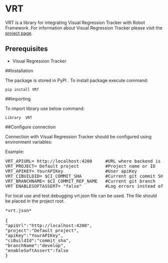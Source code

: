 # VRT

VRT is a library for integrating Visual Regression Tracker with Robot Framework.
For information about Visual Regression Tracker please visit the
[project page](https://github.com/Visual-Regression-Tracker/Visual-Regression-Tracker).

## Prerequisites

- Visual Regression Tracker

##Installation

The package is stored in PyPI .
To install package execute command:

```pip install VRT```

##Importing

To import library use below command:

```Library  VRT```

##Configure connection

Connection with Visual Regression Tracker should be configured using environment variables:

Example:

<pre>
VRT_APIURL= http://localhost:4200     #URL where backend is running
VRT_PROJECT= Default project          #Project name or ID
VRT_APIKEY= YourAPIKey                #User apiKey
VRT_CIBUILDID= $CI_COMMIT_SHA         #Current git commit SHA
VRT_BRANCHNAME= $CI_COMMIT_REF_NAME   #Current git branch
VRT_ENABLESOFTASSERT= "false"         #Log errors instead of exceptions
</pre>

For local use and test debugging vrt.json file can be used. The file should be placed in the project root.

<pre>
*vrt.json*

{
"apiUrl":"http://localhost:4200",
"project":"Default project",
"apiKey":"YourAPIKey",
"ciBuildId":"commit_sha",
"branchName":"develop",
"enableSoftAssert":false
}
</pre>
